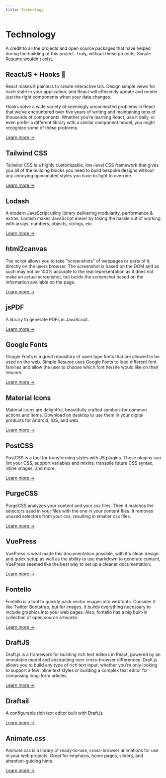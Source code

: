 ```yaml
---
title: Technology
---
```


# Technology

A credit to all the projects and open source packages that have helped during the building of this project. Truly, without these projects, Simple Resume wouldn't exist.

## ReactJS + Hooks 🎉

React makes it painless to create interactive UIs. Design simple views for each state in your application, and React will efficiently update and render just the right components when your data changes.

Hooks solve a wide variety of seemingly unconnected problems in React that we’ve encountered over five years of writing and maintaining tens of thousands of components. Whether you’re learning React, use it daily, or even prefer a different library with a similar component model, you might recognize some of these problems.

[Learn more &rarr; ](https://reactjs.org/)

## Tailwind CSS

Tailwind CSS is a highly customizable, low-level CSS framework that gives you all of the building blocks you need to build bespoke designs without any annoying opinionated styles you have to fight to override.

[Learn more &rarr; ](https://tailwindcss.com/)

## Lodash

A modern JavaScript utility library delivering modularity, performance & extras. Lodash makes JavaScript easier by taking the hassle out of working with arrays, numbers, objects, strings, etc.

[Learn more &rarr; ](https://lodash.com/)

## html2canvas

The script allows you to take "screenshots" of webpages or parts of it, directly on the users browser. The screenshot is based on the DOM and as such may not be 100% accurate to the real representation as it does not make an actual screenshot, but builds the screenshot based on the information available on the page.

[Learn more &rarr; ](https://github.com/niklasvh/html2canvas)

## jsPDF

A library to generate PDFs in JavaScript.

[Learn more &rarr; ](https://github.com/MrRio/jsPDF)

## Google Fonts

Google Fonts is a great repository of open type fonts that are allowed to be used on the web. Simple Resume uses Google Fonts to load different font families and allow the user to choose which font he/she would like on their resume.

[Learn more &rarr; ](https://fonts.google.com/)

## Material Icons

Material icons are delightful, beautifully crafted symbols for common actions and items. Download on desktop to use them in your digital products for Android, iOS, and web.

[Learn more &rarr; ](https://material.io/resources/icons/)

## PostCSS

PostCSS is a tool for transforming styles with JS plugins. These plugins can lint your CSS, support variables and mixins, transpile future CSS syntax, inline images, and more.

[Learn more &rarr; ](https://postcss.org/)

## PurgeCSS

PurgeCSS analyzes your content and your css files. Then it matches the selectors used in your files with the one in your content files. It removes unused selectors from your css, resulting in smaller css files.

[Learn more &rarr; ](https://github.com/FullHuman/purgecss)

## VuePress

VuePress is what made this documentation possible, with it's clean design and quick setup as well as the ability to use markdown to generate content, VuePress seemed like the best way to set up a cleaner documentation.

[Learn more &rarr; ](https://vuepress.vuejs.org/)

## Fontello

Fontello is a tool to quickly pack vector images into webfonts. Consider it like Twitter Bootstrap, but for images. It builds everything necessary to include graphics into your web pages. Also, fontello has a big built-in collection of open source artworks.

[Learn more &rarr; ](https://github.com/fontello/fontello)

## DraftJS

Draft.js is a framework for building rich text editors in React, powered by an immutable model and abstracting over cross-browser differences. Draft.js allows you to build any type of rich text input, whether you're only looking to support a few inline text styles or building a complex text editor for composing long-form articles.

[Learn more &rarr; ](https://draftjs.org/)

## Draftail

A configurable rich text editor built with Draft.js

[Learn more &rarr; ](https://www.draftail.org/)


## Animate.css 

Animate.css is a library of ready-to-use, cross-browser animations for use in your web projects. Great for emphasis, home pages, sliders, and attention-guiding hints.

[Learn more &rarr; ](https://animate.style/)

